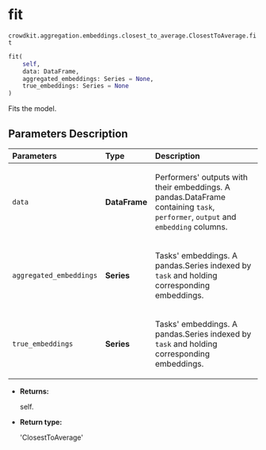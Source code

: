 # fit

`crowdkit.aggregation.embeddings.closest_to_average.ClosestToAverage.fit`

```python
fit(
    self,
    data: DataFrame,
    aggregated_embeddings: Series = None,
    true_embeddings: Series = None
)
```

Fits the model.

## Parameters Description

| Parameters | Type | Description |
| :----------| :----| :-----------|
`data`|**DataFrame**|<p>Performers&#x27; outputs with their embeddings. A pandas.DataFrame containing `task`, `performer`, `output` and `embedding` columns.</p>
`aggregated_embeddings`|**Series**|<p>Tasks&#x27; embeddings. A pandas.Series indexed by `task` and holding corresponding embeddings.</p>
`true_embeddings`|**Series**|<p>Tasks&#x27; embeddings. A pandas.Series indexed by `task` and holding corresponding embeddings.</p>

* **Returns:**

  self.

* **Return type:**

  'ClosestToAverage'
